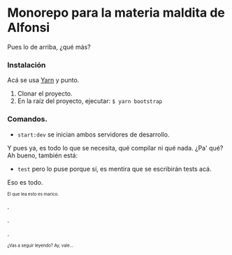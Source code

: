 # Monorepo para la materia maldita de Alfonsi
Pues lo de arriba, ¿qué más?

### Instalación
Acá se usa [Yarn](https://yarnpkg.com/lang/en/) y punto.

1. Clonar el proyecto.
2. En la raíz del proyecto, ejecutar: `$ yarn bootstrap`

### Comandos.
- `start:dev` se inician ambos servidores de desarrollo. 

Y pues ya, es todo lo que se necesita, qué compilar ni qué nada. ¿Pa' qué? Ah bueno, también está:
- `test` pero lo puse porque sí, es mentira que se escribirán tests acá.

Eso es todo. 


<sub><sup>El que lea esto es marico.</sup></sub>

.

.

.

<sub><sup>¿Vas a seguir leyendo? Ay, vale...</sup></sub>